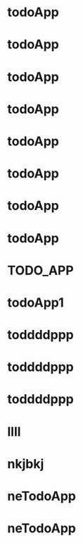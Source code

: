 # todoApp
# todoApp
# todoApp
# todoApp
# todoApp
# todoApp
# todoApp
# todoApp
# TODO_APP
# todoApp1
# toddddppp
# toddddppp
# toddddppp
# llll
# nkjbkj
# neTodoApp
# neTodoApp
